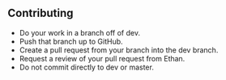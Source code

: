 ## Contributing
- Do your work in a branch off of dev.
- Push that branch up to GitHub.
- Create a pull request from your branch into the dev branch.
- Request a review of your pull request from Ethan.
- Do not commit directly to dev or master.
